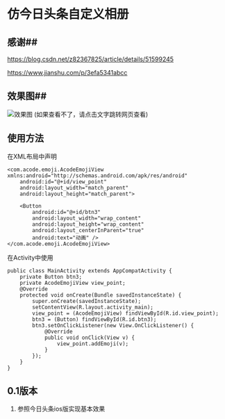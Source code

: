 # 仿今日头条自定义相册 #
## 感谢##
https://blog.csdn.net/z82367825/article/details/51599245

https://www.jianshu.com/p/3efa5341abcc
## 效果图##
![效果图](http://ohdryj9ow.bkt.clouddn.com/emoji.gif)
(如果查看不了，请点击文字跳转网页查看)

## 使用方法 ##
在XML布局中声明

    <com.acode.emoji.AcodeEmojiView xmlns:android="http://schemas.android.com/apk/res/android"
        android:id="@+id/view_point"
        android:layout_width="match_parent"
        android:layout_height="match_parent">
    
        <Button
            android:id="@+id/btn3"
            android:layout_width="wrap_content"
            android:layout_height="wrap_content"
            android:layout_centerInParent="true"
            android:text="动画" />
    </com.acode.emoji.AcodeEmojiView>

在Activity中使用

    public class MainActivity extends AppCompatActivity {
        private Button btn3;
        private AcodeEmojiView view_point;
        @Override
        protected void onCreate(Bundle savedInstanceState) {
            super.onCreate(savedInstanceState);
            setContentView(R.layout.activity_main);
            view_point = (AcodeEmojiView) findViewById(R.id.view_point);
            btn3 = (Button) findViewById(R.id.btn3);
            btn3.setOnClickListener(new View.OnClickListener() {
                @Override
                public void onClick(View v) {
                    view_point.addEmoji(v);
                }
            });
        }
    }


## 0.1版本 ##
1. 参照今日头条ios版实现基本效果


